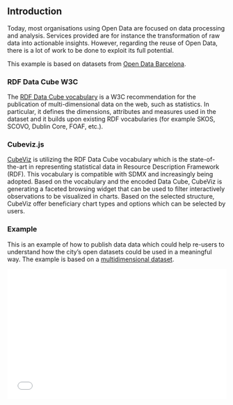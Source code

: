 ## Introduction
Today,  most  organisations  using  Open  Data  are  focused on  data  processing  and  analysis.  Services  provided  are  for
instance  the  transformation  of  raw  data  into  actionable insights.  However,  regarding  the  reuse  of  Open  Data,  there
is  a  lot  of  work  to  be  done  to  exploit  its  full potential.

This example is based on datasets from [Open Data Barcelona](http://opendata-ajuntament.barcelona.cat/es/).

### RDF Data Cube W3C

The  [RDF  Data  Cube  vocabulary](https://www.w3.org/TR/vocab-data-cube/) is  a  W3C  recommendation  for  the  publication  of
multi-dimensional  data  on  the  web,  such  as  statistics.  In particular,  it  defines  the  dimensions,  attributes  and  measures used  in  the  dataset  and  it  builds  upon  existing  RDF vocabularies  (for  example  SKOS,  SCOVO,  Dublin  Core,
FOAF,  etc.).

### Cubeviz.js

[CubeViz](https://github.com/AKSW/cubevizjs) is utilizing the RDF Data Cube vocabulary which is the state-of-the-art in representing statistical data in Resource Description Framework (RDF). This vocabulary is compatible with SDMX and increasingly being adopted. Based on the vocabulary and the encoded Data Cube, CubeViz is generating a faceted browsing widget that can be used to filter interactively observations to be visualized in charts. Based on the selected structure, CubeViz offer beneficiary chart types and options which can be selected by users.

### Example

This is an example of how to publish data data which could help re-users to understand how the city’s open datasets could be used  in a meaningful way. The example is based on a [multidimensional dataset](ttps://raw.githubusercontent.com/hibernator11/datacuberdf/master/rdf-02-2017.n3). 

<iframe width="100%" height="300" src="//jsfiddle.net/gcandela/gv84Lthn/1/embedded/result/" allowpaymentrequest allowfullscreen="allowfullscreen" frameborder="0"></iframe>


